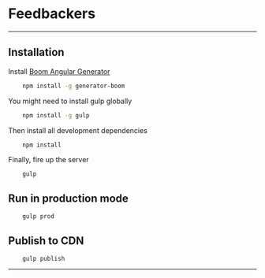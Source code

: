 Feedbackers
===========

--------


Installation
------------


Install [Boom Angular Generator](https://npmjs.org/package/generator-boom)

```sh
    npm install -g generator-boom
```

You might need to install gulp globally

```sh
    npm install -g gulp
```

Then install all development dependencies

```sh
    npm install
```

Finally, fire up the server

```
    gulp
```


Run in production mode
----------------------

```
    gulp prod
```


Publish to CDN
--------------


```
    gulp publish
```

--------------

